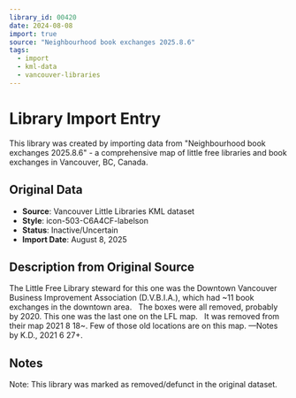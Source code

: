 ```yaml
---
library_id: 00420
date: 2024-08-08
import: true
source: "Neighbourhood book exchanges 2025.8.6"
tags:
  - import
  - kml-data
  - vancouver-libraries
---
```


# Library Import Entry

This library was created by importing data from "Neighbourhood book exchanges 2025.8.6" - a comprehensive map of little free libraries and book exchanges in Vancouver, BC, Canada.

## Original Data

- **Source**: Vancouver Little Libraries KML dataset
- **Style**: icon-503-C6A4CF-labelson
- **Status**: Inactive/Uncertain
- **Import Date**: August 8, 2025

## Description from Original Source

The Little Free Library steward for this one was the Downtown Vancouver Business Improvement Association (D.V.B.I.A.), which had ~11 book exchanges in the downtown area.  
The boxes were all removed, probably by 2020.
This one was the last one on the LFL map.  
It was removed from their map 2021 8 18~.
Few of those old locations are on this map.
—Notes by K.D., 2021 6 27+.



## Notes

Note: This library was marked as removed/defunct in the original dataset.
